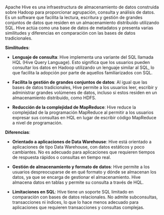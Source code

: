 Apache Hive es una infraestructura de almacenamiento de datos construida sobre Hadoop para proporcionar agrupación, consulta y análisis de datos. Es un software que facilita la lectura, escritura y gestión de grandes conjuntos de datos que residen en un almacenamiento distribuido utilizando SQL. Hive actúa como una base de datos de metadatos y presenta varias similitudes y diferencias en comparación con las bases de datos tradicionales.

**Similitudes**:

- **Lenguaje de consulta**: Hive implementa una variante del SQL llamada HQL (Hive Query Language). Esto significa que los usuarios pueden consultar los datos en Hadoop utilizando un lenguaje similar al SQL, lo que facilita la adopción por parte de aquellos familiarizados con SQL.

- **Facilita la gestión de grandes conjuntos de datos**: Al igual que las bases de datos tradicionales, Hive permite a los usuarios leer, escribir y administrar grandes volúmenes de datos, incluso si estos residen en un almacenamiento distribuido, como HDFS.

- **Reducción de la complejidad de MapReduce**: Hive reduce la complejidad de la programación MapReduce al permitir a los usuarios expresar sus consultas en HQL en lugar de escribir código MapReduce a nivel de programación.

**Diferencias**:

- **Orientado a aplicaciones de Data Warehouse**: Hive está orientado a aplicaciones de tipo Data Warehouse, con datos estáticos y poco cambiantes. No es adecuado para aplicaciones que requieren tiempos de respuesta rápidos o consultas en tiempo real.

- **Gestión de almacenamiento y formato de datos**: Hive permite a los usuarios despreocuparse de en qué formato y dónde se almacenan los datos, ya que se encarga de gestionar el almacenamiento. Hive almacena datos en tablas y permite su consulta a través de HQL.

- **Limitaciones en SQL**: Hive tiene un soporte SQL limitado en comparación con bases de datos relacionales. No admite subconsultas, transacciones ni índices, lo que lo hace menos adecuado para aplicaciones que requieren transacciones y consultas complejas.